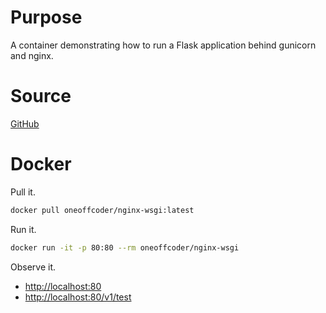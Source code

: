 # Purpose

A container demonstrating how to run a Flask application behind gunicorn and nginx.

# Source

[GitHub](https://github.com/oneoffcoder/docker-containers/tree/master/nginx-wsgi)

# Docker

Pull it.

```bash
docker pull oneoffcoder/nginx-wsgi:latest
```

Run it.

```bash
docker run -it -p 80:80 --rm oneoffcoder/nginx-wsgi
```

Observe it.
* [http://localhost:80](http://localhost:80)
* [http://localhost:80/v1/test](http://localhost:80/v1/test)